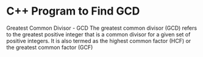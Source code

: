 
# C++ Program to Find GCD

Greatest Common Divisor - GCD
The greatest common divisor (GCD) refers to the greatest positive integer that is a common divisor for a given set of positive integers. It is also termed as the highest common factor (HCF) or the greatest common factor (GCF)